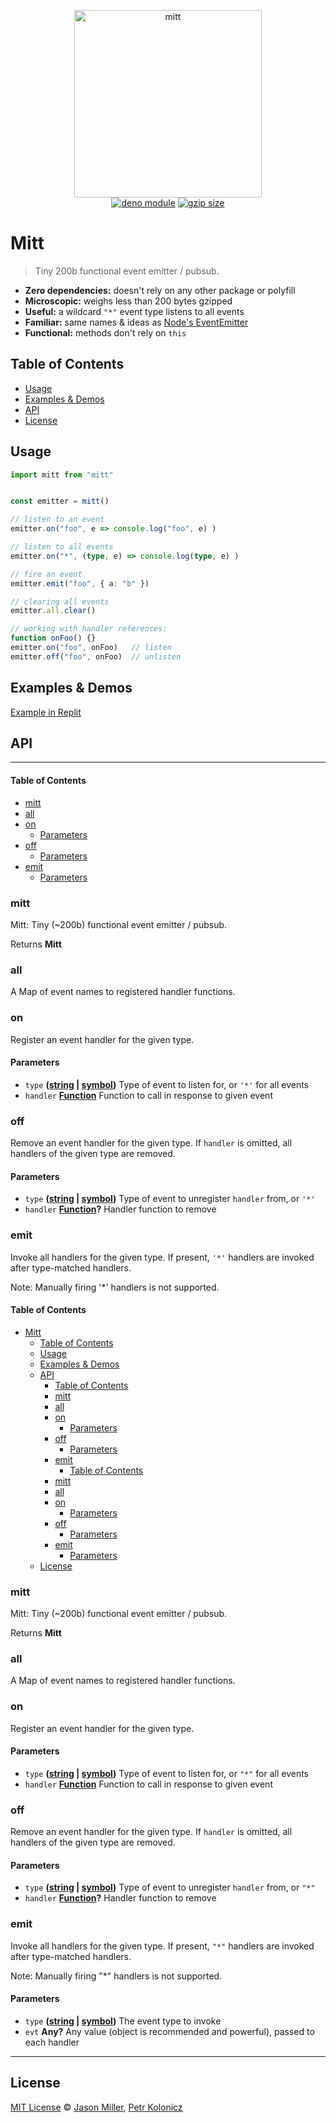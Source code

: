 <p align="center">
    <img src="https://i.imgur.com/BqsX9NT.png" width="300" height="300" alt="mitt">
    <br>
    <a href="https://deno.land/x/mitt"><img src="https://shield.deno.dev/x/mitt" alt="deno module"></a>
    <a href="https://deno.land/x/mitt"><img src="https://deno.bundlejs.com/?q=https://deno.land/x/mitt/src/index.ts&badge=" alt="gzip size"></a>
</p>

# Mitt

> Tiny 200b functional event emitter / pubsub.

-   **Zero dependencies:** doesn't rely on any other package or polyfill
-   **Microscopic:** weighs less than 200 bytes gzipped
-   **Useful:** a wildcard `"*"` event type listens to all events
-   **Familiar:** same names & ideas as [Node's EventEmitter](https://nodejs.org/api/events.html#events_class_eventemitter)
-   **Functional:** methods don't rely on `this`

## Table of Contents

-   [Usage](#usage)
-   [Examples & Demos](#examples--demos)
-   [API](#api)
-   [License](#license)

## Usage

```ts
import mitt from "mitt"


const emitter = mitt()

// listen to an event
emitter.on("foo", e => console.log("foo", e) )

// listen to all events
emitter.on("*", (type, e) => console.log(type, e) )

// fire an event
emitter.emit("foo", { a: "b" })

// clearing all events
emitter.all.clear()

// working with handler references:
function onFoo() {}
emitter.on("foo", onFoo)   // listen
emitter.off("foo", onFoo)  // unlisten
```

## Examples & Demos

[Example in Replit](https://replit.com/@hex2w/Deno?embed=true)

## API

---

#### Table of Contents

-   [mitt](#mitt)
-   [all](#all)
-   [on](#on)
    -   [Parameters](#parameters)
-   [off](#off)
    -   [Parameters](#parameters-1)
-   [emit](#emit)
    -   [Parameters](#parameters-2)

### mitt

Mitt: Tiny (~200b) functional event emitter / pubsub.

Returns **Mitt** 

### all

A Map of event names to registered handler functions.

### on

Register an event handler for the given type.

#### Parameters

-   `type` **([string](https://developer.mozilla.org/docs/Web/JavaScript/Reference/Global_Objects/String) \| [symbol](https://developer.mozilla.org/docs/Web/JavaScript/Reference/Global_Objects/Symbol))** Type of event to listen for, or `'*'` for all events
-   `handler` **[Function](https://developer.mozilla.org/docs/Web/JavaScript/Reference/Statements/function)** Function to call in response to given event

### off

Remove an event handler for the given type.
If `handler` is omitted, all handlers of the given type are removed.

#### Parameters

-   `type` **([string](https://developer.mozilla.org/docs/Web/JavaScript/Reference/Global_Objects/String) \| [symbol](https://developer.mozilla.org/docs/Web/JavaScript/Reference/Global_Objects/Symbol))** Type of event to unregister `handler` from, or `'*'`
-   `handler` **[Function](https://developer.mozilla.org/docs/Web/JavaScript/Reference/Statements/function)?** Handler function to remove

### emit

Invoke all handlers for the given type.
If present, `'*'` handlers are invoked after type-matched handlers.

Note: Manually firing '\*' handlers is not supported.
#### Table of Contents

- [Mitt](#mitt)
  - [Table of Contents](#table-of-contents)
  - [Usage](#usage)
  - [Examples \& Demos](#examples--demos)
  - [API](#api)
      - [Table of Contents](#table-of-contents-1)
    - [mitt](#mitt-1)
    - [all](#all)
    - [on](#on)
      - [Parameters](#parameters)
    - [off](#off)
      - [Parameters](#parameters-1)
    - [emit](#emit)
      - [Table of Contents](#table-of-contents-2)
    - [mitt](#mitt-2)
    - [all](#all-1)
    - [on](#on-1)
      - [Parameters](#parameters-2)
    - [off](#off-1)
      - [Parameters](#parameters-3)
    - [emit](#emit-1)
      - [Parameters](#parameters-4)
  - [License](#license)

### mitt

Mitt: Tiny (~200b) functional event emitter / pubsub.

Returns **Mitt** 

### all

A Map of event names to registered handler functions.

### on

Register an event handler for the given type.

#### Parameters

-   `type` **([string](https://developer.mozilla.org/docs/Web/JavaScript/Reference/Global_Objects/String) \| [symbol](https://developer.mozilla.org/docs/Web/JavaScript/Reference/Global_Objects/Symbol))** Type of event to listen for, or `"*"` for all events
-   `handler` **[Function](https://developer.mozilla.org/docs/Web/JavaScript/Reference/Statements/function)** Function to call in response to given event

### off

Remove an event handler for the given type.
If `handler` is omitted, all handlers of the given type are removed.

#### Parameters

-   `type` **([string](https://developer.mozilla.org/docs/Web/JavaScript/Reference/Global_Objects/String) \| [symbol](https://developer.mozilla.org/docs/Web/JavaScript/Reference/Global_Objects/Symbol))** Type of event to unregister `handler` from, or `"*"`
-   `handler` **[Function](https://developer.mozilla.org/docs/Web/JavaScript/Reference/Statements/function)?** Handler function to remove

### emit

Invoke all handlers for the given type.
If present, `"*"` handlers are invoked after type-matched handlers.

Note: Manually firing "\*" handlers is not supported.

#### Parameters

-   `type` **([string](https://developer.mozilla.org/docs/Web/JavaScript/Reference/Global_Objects/String) \| [symbol](https://developer.mozilla.org/docs/Web/JavaScript/Reference/Global_Objects/Symbol))** The event type to invoke
-   `evt` **Any?** Any value (object is recommended and powerful), passed to each handler

---

## License

[MIT License](https://opensource.org/licenses/MIT) © [Jason Miller](https://jasonformat.com/), [Petr Kolonicz](https://github.com/hex2w)
